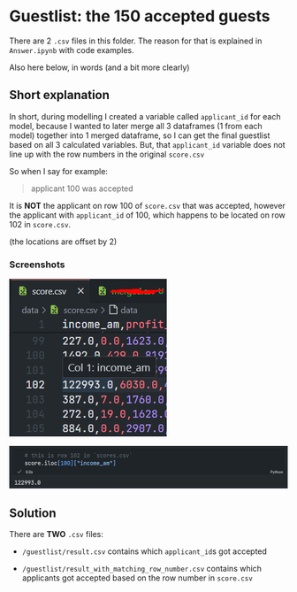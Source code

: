 # Guestlist: the 150 accepted guests

There are 2 `.csv` files in this folder. The reason for that is explained in `Answer.ipynb` with code examples.

Also here below, in words (and a bit more clearly)

## Short explanation

In short, during modelling I created a variable called `applicant_id` for each model, because I wanted to later merge all 3 dataframes (1 from each model) together into 1 merged dataframe, so I can get the final guestlist based on all 3 calculated variables. But, that `applicant_id` variable does not line up with the row numbers in the original `score.csv`

So when I say for example:

> applicant 100 was accepted

It is **NOT** the applicant on row 100 of `score.csv` that was accepted, however the applicant with `applicant_id` of 100, which happens to be located on row 102 in `score.csv`.

(the locations are offset by 2)

### Screenshots

![1st screenshot that shows that index is off by 2](../public/screenshot.png)

![2nd screenshot that shows that index is off by 2](../public/Screenshot_1.png)

## Solution

There are **TWO** `.csv` files:

- `/guestlist/result.csv` contains which `applicant_id`s got accepted

- `/guestlist/result_with_matching_row_number.csv` contains which applicants got accepted based on the row number in `score.csv`
